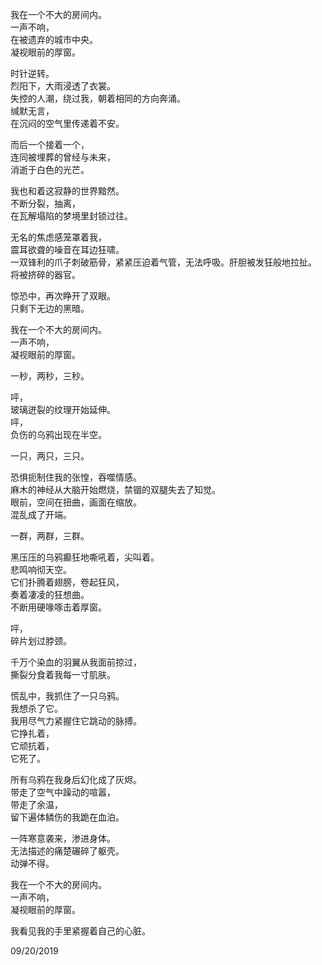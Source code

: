 我在一个不大的房间内。   
一声不响，  
在被遗弃的城市中央。  
凝视眼前的厚窗。   

时针逆转。  
烈阳下，大雨浸透了衣裳。  
失控的人潮，绕过我，朝着相同的方向奔涌。  
缄默无言，  
在沉闷的空气里传递着不安。  

而后一个接着一个，  
连同被埋葬的曾经与未来，  
消逝于白色的光芒。  

我也和着这寂静的世界黯然。  
不断分裂，抽离，  
在瓦解塌陷的梦境里封锁过往。  

无名的焦虑感笼罩着我，   
震耳欲聋的噪音在耳边狂啸。  
一双锋利的爪子刺破筋骨，紧紧压迫着气管，无法呼吸。肝胆被发狂般地拉扯。  
将被挤碎的器官。  

惊恐中，再次睁开了双眼。  
只剩下无边的黑暗。  

我在一个不大的房间内。   
一声不响，  
凝视眼前的厚窗。  

一秒，两秒，三秒。   

呯，  
玻璃迸裂的纹理开始延伸。   
呯，   
负伤的乌鸦出现在半空。  

一只，两只，三只。   

恐惧扼制住我的张惶，吞噬情感。  
麻木的神经从大脑开始燃烧，禁锢的双腿失去了知觉。  
眼前，空间在扭曲，画面在缩放。  
混乱成了开端。  

一群，两群，三群。  

黑压压的乌鸦癫狂地嘶吼着，尖叫着。  
悲鸣响彻天空。  
它们扑腾着翅膀，卷起狂风，   
奏着凄凌的狂想曲。   
不断用硬喙啄击着厚窗。  

呯，  
碎片划过脖颈。  

千万个染血的羽翼从我面前掠过，   
撕裂分食着我每一寸肌肤。  

慌乱中，我抓住了一只乌鸦。   
我想杀了它。   
我用尽气力紧握住它跳动的脉搏。   
它挣扎着，  
它顽抗着，   
它死了。    

所有乌鸦在我身后幻化成了灰烬。  
带走了空气中躁动的喧嚣，  
带走了余温，  
留下遍体鳞伤的我跪在血泊。  
 
一阵寒意袭来，渗进身体。   
无法描述的痛楚碾碎了躯壳。  
动弹不得。  

我在一个不大的房间内。  
一声不响，  
凝视眼前的厚窗。   

我看见我的手里紧握着自己的心脏。  

09/20/2019
